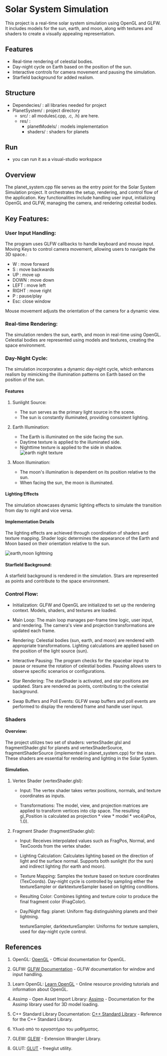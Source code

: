 # Solar System Simulation

This project is a real-time solar system simulation using OpenGL and GLFW. It includes models for the sun, earth, and moon, along with textures 
and shaders to create a visually appealing representation.

## Features

- Real-time rendering of celestial bodies.
- Day-night cycle on Earth based on the position of the sun.
- Interactive controls for camera movement and pausing the simulation.
- Starfield background for added realism.

## Structure 
- Dependecies/ : all libraries needed for project
- PlanetSystem/ : project directory
    - src/ : all modules(.cpp, .c, .h) are here.
    - res/ : 
        - planetModels/ : models implementation
        -  shaders/ : shaders for planets

## Run
- you can run it as a visual-studio workspace 
    
## Overview

The planet_system.cpp file serves as the entry point for the Solar System Simulation project. It orchestrates the setup, rendering, and control flow of the application.
Key functionalities include handling user input, initializing OpenGL and GLFW, managing the camera, and rendering celestial bodies.

## Key Features:

### User Input Handling:
The program uses GLFW callbacks to handle keyboard and mouse input.
Moving Keys to control camera movement, allowing users to navigate the 3D space.: 
- W : move forward
- S : move backwards
- UP : move up
- DOWN : move down
- LEFT : move left
- RIGHT : move right
- P : pause/play
- Esc: close window

Mouse movement adjusts the orientation of the camera for a dynamic view.

### Real-time Rendering:
The simulation renders the sun, earth, and moon in real-time using OpenGL.
Celestial bodies are represented using models and textures, creating the space environment.

### Day-Night Cycle:
The simulation incorporates a dynamic day-night cycle, which enhances realism by mimicking the illumination patterns on Earth based on the position of the sun.

#### Features

1. Sunlight Source:
    - The sun serves as the primary light source in the scene.
    - The sun is constantly illuminated, providing consistent lighting.

2. Earth Illumination:
    - The Earth is illuminated on the side facing the sun.
    - Daytime texture is applied to the illuminated side.
    - Nighttime texture is applied to the side in shadow.
    ![earth night texture](./pics/planet_system2.png)

3. Moon Illumination:
    - The moon's illumination is dependent on its position relative to the sun.
    - When facing the sun, the moon is illuminated.

#### Lighting Effects

The simulation showcases dynamic lighting effects to simulate the transition from day to night and vice versa.

#### Implementation Details

The lighting effects are achieved through coordination of shaders and texture mapping.
Shader logic determines the appearance of the Earth and Moon based on their orientation relative to the sun.

![earth,moon lightning](./pics/planet_system4.png)

#### Starfield Background:

A starfield background is rendered in the simulation. Stars are represented as points and contribute to the space environment.

### Control Flow:

- Initialization:
GLFW and OpenGL are initialized to set up the rendering context.
Models, shaders, and textures are loaded.

- Main Loop:
The main loop manages per-frame time logic, user input, and rendering.
The camera's view and projection transformations are updated each frame.

- Rendering:
Celestial bodies (sun, earth, and moon) are rendered with appropriate transformations.
Lighting calculations are applied based on the position of the light source (sun).

- Interactive Pausing:
The program checks for the spacebar input to pause or resume the rotation of celestial bodies.
Pausing allows users to observe specific scenarios or configurations.

- Star Rendering:
The starShader is activated, and star positions are updated.
Stars are rendered as points, contributing to the celestial background.

- Swap Buffers and Poll Events:
GLFW swap buffers and poll events are performed to display the rendered frame and handle user input.

### Shaders

#### Overview:

The project utilizes two set of shaders: vertexShader.glsl and fragmentShader.glsl for planets and vertexShaderSource, fragmentShaderSource (implemented in planet_system.cpp) 
for the stars. These shaders are essential for rendering and lighting in the Solar System.

#### Simulation.
1. Vertex Shader (vertexShader.glsl):

    - Input:
    The vertex shader takes vertex positions, normals, and texture coordinates as inputs.

    - Transformations:
    The model, view, and projection matrices are applied to transform vertices into clip space.
    The resulting gl_Position is calculated as projection * view * model * vec4(aPos, 1.0).

2. Fragment Shader (fragmentShader.glsl):

    - Input:
        Receives interpolated values such as FragPos, Normal, and TexCoords from the vertex shader.

    - Lighting Calculation:
        Calculates lighting based on the direction of light and the surface normal.
        Supports both sunlight (for the sun) and indirect lighting (for earth and moon).

    - Texture Mapping:
        Samples the texture based on texture coordinates (TexCoords).
        Day-night cycle is controlled by sampling either the textureSampler or darktextureSampler based on lighting conditions.

    - Resulting Color:
        Combines lighting and texture color to produce the final fragment color (FragColor).

    - Day/Night flag:
        planet:
            Uniform flag distinguishing planets and their lightning. 

        textureSampler, darktextureSampler:
            Uniforms for texture samplers, used for day-night cycle control.

## References

1. OpenGL:
    [OpenGL](https://www.opengl.org/) - Official documentation for OpenGL.

2. GLFW:
    [GLFW Documentation](https://www.glfw.org/documentation.html) - GLFW documentation for window and input handling.

3. Learn OpenGL:
    [Learn OpenGL](https://learnopengl.com/) - Online resource providing tutorials and information about OpenGL.

4. Assimp - Open Asset Import Library:
    [Assimp](https://www.assimp.org/) - Documentation for the Assimp library used for 3D model loading.

5. C++ Standard Library Documentation:
    [C++ Standard Library](https://en.cppreference.com/w/) - Reference for the C++ Standard Library.

6. Υλικό από το εργαστήριο του μαθήματος.

7. GLEW:
    [GLEW](https://glew.sourceforge.net/) - Extension Wrangler Library.

8. GLUT:
    [GLUT](https://freeglut.sourceforge.net/) - freeglut utility.
